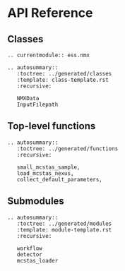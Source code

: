 # API Reference

## Classes

```{eval-rst}
.. currentmodule:: ess.nmx

.. autosummary::
   :toctree: ../generated/classes
   :template: class-template.rst
   :recursive:

   NMXData
   InputFilepath

```

## Top-level functions

```{eval-rst}
.. autosummary::
   :toctree: ../generated/functions
   :recursive:

   small_mcstas_sample,
   load_mcstas_nexus,
   collect_default_parameters,
```

## Submodules

```{eval-rst}
.. autosummary::
   :toctree: ../generated/modules
   :template: module-template.rst
   :recursive:

   workflow
   detector
   mcstas_loader
```
